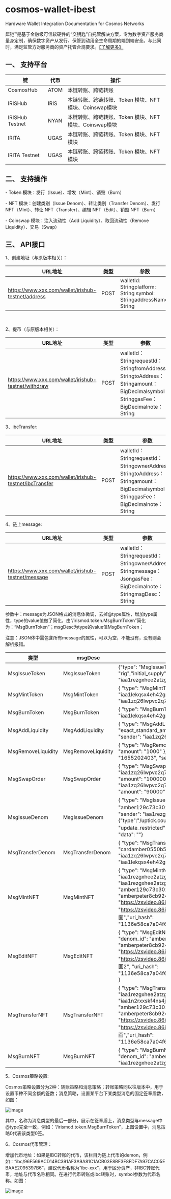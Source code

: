 # cosmos-wallet-ibest

Hardware Wallet Integration Documentation for Cosmos Networks

犀铠™是基于金融级可信软硬件的“交钥匙”自托管解决方案，专为数字资产服务商量身定制，确保数字资产从发行、保管到动用全生命周期的端到端安全。与此同时，满足监管方对服务商的资产托管合规要求。[【了解更多】](https://www.ibestchain.cn/service/36541)

## 一、 支持平台

| 链              | 代币 | 操作                                                  |
| --------------- | ---- | ----------------------------------------------------- |
| CosmosHub       | ATOM | 本链转账、跨链转账                                    |
| IRISHub         | IRIS | 本链转账、跨链转账、Token 模块、NFT模块、Coinswap模块 |
| IRISHub Testnet | NYAN | 本链转账、跨链转账、Token 模块、NFT模块、Coinswap模块 |
| IRITA           | UGAS | 本链转账、跨链转账、Token 模块、NFT模块               |
| IRITA Testnet   | UGAS | 本链转账、跨链转账、Token 模块、NFT模块               |

 

## 二、 支持操作

\- Token 模块：发行（Issue）、增发（Mint）、销毁（Burn）

\- NFT 模块：创建类别（Issue Denom）、转让类别（Transfer Denom）、发行 NFT（Mint）、转让 NFT（Transfer）、编辑 NFT（Edit）、销毁 NFT（Burn）

\- Coinswap 模块：注入流动性（Add Liquidity）、取回流动性（Remove Liquidity）、交易（Swap）

 

## 三、 API接口

1、创建地址（与原版本相关）：

| URL地址                                            | 类型 | 参数                                                         |
| -------------------------------------------------- | ---- | ------------------------------------------------------------ |
| https://www.xxx.com/wallet/irishub-testnet/address | POST | walletId: Stringplatform: String symbol: StringaddressName: String |

​	

2、提币（与原版本相关）：

| URL地址                                             | 类型 | 参数                                                         |
| --------------------------------------------------- | ---- | ------------------------------------------------------------ |
| https://www.xxx.com/wallet/irishub-testnet/withdraw | POST | walletId：StringrequestId：StringfromAddress：StringtoAddress：Stringamount：BigDecimalsymbol：StringgasFee：BigDecimalnote：String |

 

3、ibcTransfer: 

| URL地址                                                | 类型 | 参数                                                         |
| ------------------------------------------------------ | ---- | ------------------------------------------------------------ |
| https://www.xxx.com/wallet/irishub-testnet/ibcTransfer | POST | walletId：StringrequestId：StringownerAddress：StringtoAddress：Stringamount：BigDecimalsymbol：StringgasFee：BigDecimalnote：String |

 

4、链上message:

| URL地址                                            | 类型 | 参数                                                         |
| -------------------------------------------------- | ---- | ------------------------------------------------------------ |
| https://www.xxx.com/wallet/irishub-testnet/message | POST | walletId：StringrequestId：StringownerAddress：Stringmessage：JsongasFee：BigDecimalnote：StringmsgDesc：String |

​	参数中：message为JSON格式的消息体微调，去掉@type属性，增加type属性，type的value值做了简化，由“/irismod.token.MsgBurnToken”简化为：“MsgBurnToken”；msgDesc为type的value值MsgBurnToken；

​	注意：JSON体中需包含所有message的属性，可以为空，不能没有，没有则会解析报错。

| 类型               | msgDesc            | JSON体示例                                                   |
| ------------------ | ------------------ | ------------------------------------------------------------ |
| MsgIssueToken      | MsgIssueToken      | {"type": "MsgIssueToken","symbol": "rig","name": "rigToken","scale": 6,"min_unit": "rig","initial_supply": "100000","max_supply": "9999999","mintable": true,"owner": "iaa1rezgxhee2atzg6v2la0j8jsmflamzj9ypux8lg"} |
| MsgMintToken       | MsgMintToken       | {	"type": "MsgMintToken",	"symbol": "rig",	"amount": "99",	"to": "iaa1lekqsx4eh42grqey7hk6w74jpfkn36kfpcedgv",	"owner": "iaa1zq26lwpvc2q74kkhsy3s3cl77cpl5typrgqmfr"} |
| MsgBurnToken       | MsgBurnToken       | {	"type": "MsgBurnToken",	"symbol": "rig",	"amount": "1",	"sender": "iaa1lekqsx4eh42grqey7hk6w74jpfkn36kfpcedgv"} |
| MsgAddLiquidity    | MsgAddLiquidity    | {	"type": "MsgAddLiquidity",	"max_token": {		"denom": "rig",		"amount": "500000"	},	"exact_standard_amt": "1",	"min_liquidity": "1",	"deadline": "1655205453",	"sender": "iaa1zq26lwpvc2q74kkhsy3s3cl77cpl5typrgqmfr"} |
| MsgRemoveLiquidity | MsgRemoveLiquidity | {	"type": "MsgRemoveLiquidity",	"withdraw_liquidity": {		"denom": "lpt-11",		"amount": "1000"	},	"min_token": "1000",	"min_standard_amt": "1000",	"deadline": "1655202403",	"sender": "iaa1zq26lwpvc2q74kkhsy3s3cl77cpl5typrgqmfr"} |
| MsgSwapOrder       | MsgSwapOrder       | {	"type": "MsgSwapOrder",	"input": {		"address": "iaa1zq26lwpvc2q74kkhsy3s3cl77cpl5typrgqmfr",		"coin": {			"denom": "unyan",			"amount": "100000"		}	},	"output": {		"address": "iaa1zq26lwpvc2q74kkhsy3s3cl77cpl5typrgqmfr",		"coin": {			"denom": "rig",			"amount": "90000"		}	},	"deadline": "1655203526",	"is_buy_order": true} |
| MsgIssueDenom      | MsgIssueDenom      | {  "type": "MsgIssueDenom",  "id": "amber129c73c3017e2b0b884afb7d4cc9df069d",  "name": "植物园优惠券",  "sender": "iaa1rezgxhee2atzg6v2la0j8jsmflamzj9ypux8lg",  "schema": "{\"type\":\"/uptick.coupon\"}",  "symbol": "",  "mint_restricted": false,  "update_restricted": false,  "description": "创建优惠券分类",  "uri": "",  "uri_hash": "",  "data": ""} |
| MsgTransferDenom   | MsgTransferDenom   | {	"type": "MsgTransferDenom",	"id": "cardamber0550b544fd5d9ea7618ff4ce671e8881",	"sender": "iaa1zq26lwpvc2q74kkhsy3s3cl77cpl5typrgqmfr",	"recipient": "iaa1lekqsx4eh42grqey7hk6w74jpfkn36kfpcedgv"} |
| MsgMintNFT         | MsgMintNFT         | {  "type": "MsgMintNFT",  "sender": "iaa1rezgxhee2atzg6v2la0j8jsmflamzj9ypux8lg",  "recipient": "iaa1rezgxhee2atzg6v2la0j8jsmflamzj9ypux8lg",  "denom_id": "amber129c73c3017e2b0b884afb7d4cc9df069d",  "id": "amberpeter8cb924i4ldbj3ldwrpgc21dgk",  "uri": "https://zsvideo.86itn.cn/20220621172212836300572.png",  "data": "https://zsvideo.86itn.cn/20220621172212836300572.png",  "name": "概念风景插画","uri_hash": "1136e58ca7a04f6988a1f592f8b94a62f43385e6b91fd14a6df25e9257a21f0c"} |
| MsgEditNFT         | MsgEditNFT         | {  "type": "MsgEditNFT",  "sender": "iaa1rezgxhee2atzg6v2la0j8jsmflamzj9ypux8lg",  "denom_id": "amber129c73c3017e2b0b884afb7d4cc9df069d",  "id": "amberpeter8cb924i4ldbj3ldwrpgc21dgk",  "uri": "https://zsvideo.86itn.cn/20220621172212836300572.png",  "data": "https://zsvideo.86itn.cn/20220621172212836300572.png",  "name": "概念风景插画2",  "uri_hash": "1136e58ca7a04f6988a1f592f8b94a62f43385e6b91fd14a6df25e9257a21f0c" } |
| MsgTransferNFT     | MsgTransferNFT     | {  "type": "MsgTransferNFT",  "sender": "iaa1rezgxhee2atzg6v2la0j8jsmflamzj9ypux8lg",  "recipient": "iaa1n2rxxskf4ns4jqwce5maqrnygmkl5w70k83e47",  "denom_id": "amber129c73c3017e2b0b884afb7d4cc9df069d",  "id": "amberpeter8cb924i4ldbj3ldwrpgc21dgk",  "uri": "https://zsvideo.86itn.cn/20220621172212836300572.png",  "data": "https://zsvideo.86itn.cn/20220621172212836300572.png",  "name": "概念风景插画","uri_hash": "1136e58ca7a04f6988a1f592f8b94a62f43385e6b91fd14a6df25e9257a21f0c"} |
| MsgBurnNFT         | MsgBurnNFT         | {	"type": "MsgBurnNFT",	"id": "amberpeter8cb924i4ldbj3ldwrpgc21dgk ",	"denom_id": "amber129c73c3017e2b0b884afb7d4cc9df069d",	"sender": "iaa1rezgxhee2atzg6v2la0j8jsmflamzj9ypux8lg"} |

5、Cosmos策略设置:

Cosmos策略设置分为2种：转账策略和消息策略；转账策略同以往版本中，用于设置币种不同金额的签数；消息策略，设置某平台下某类型消息的固定签章盾数，如图：

![image](https://user-images.githubusercontent.com/31681438/218011598-ee9a5b3b-95ea-4a83-aede-94fda6482f47.png)

其中，名称为消息类型的最后一部分，展示在签章盾上，消息类型与message中@type完全一致，例如：“/irismod.token.MsgBurnToken”，上图设置中，消息策略0代表该类型0签。

 

6、Cosmos代币管理：

​	增加代币地址：如果是IBC转账的代币，该栏目为链上代币的demon，例如：“ibc/96F569ACD14BC391AF3A9A81C1ACB03E8BF3F8FDF7A97CAC05EBAAE2095397B6”，建议代币名称为“ibc-xxx”，用于区分资产，非IBC转账代币，地址与代币名称相同。在进行代币转账或ibc转账时，symbol参数为代币名称。如图：

![image](https://user-images.githubusercontent.com/31681438/218011659-2aeec91f-f72c-41a3-a884-ef9551054f5d.png)
